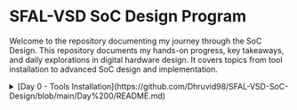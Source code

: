 # SFAL-VSD SoC Design Program
Welcome to the repository documenting my journey through the SoC Design. This repository documents my hands-on progress, key takeaways, and daily explorations in digital hardware design. It covers topics from tool installation to advanced SoC design and implementation.

<details> 
<summary> [Day 0 - Tools Installation](https://github.com/Dhruvid98/SFAL-VSD-SoC-Design/blob/main/Day%200/README.md) </summary>
</details>
